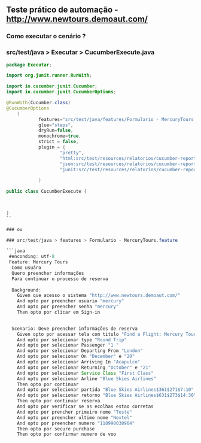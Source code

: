 ## Teste prático de automação - http://www.newtours.demoaut.com/

### Como executar o cenário ?
### src/test/java > Executar > CucumberExecute.java 

```java
package Executar;

import org.junit.runner.RunWith;

import io.cucumber.junit.Cucumber;
import io.cucumber.junit.CucumberOptions;

@RunWith(Cucumber.class)
@CucumberOptions
	(
			features="src/test/java/features/Formulario - MercuryTours.feature",
			glue="steps",
			dryRun=false,
			monochrome=true,
			strict = false,
			plugin = {
					"pretty",
					"html:src/test/resources/relatorios/cucumber-reports/",
					"json:src/test/resources/relatorios/cucumber-reports/cucumber.json",
					"junit:src/test/resources/relatorios/cucumber-reports/cucumber-reports/Cucumber.xml" }
		
			)

public class CucumberExecute {
	


}
``

### ou

### src/test/java > features > Formulario - MercuryTours.feature

```java
 #enconding: utf-8
 Feature: Mercury Tours
  Como usuáro
  Quero preencher informações
  Para continuar o processo de reserva
  
  Background: 
    Given que acesso o sistema "http://www.newtours.demoaut.com/"
    And opto por preencher usuario "mercury"
    And opto por preencher senha "mercury"
    Then opto por clicar em Sign-in

 
  Scenario: Deve preencher informações de reserva
    Given opto por acessar tela com titulo "Find a Flight: Mercury Tours: "
    And opto por selecionar type "Round Trip"
    And opto por selecionar Passenger "1 "
    And opto por selecionar Departing From "London"
    And opto por selecionar On "December" e "20"
    And opto por selecionar Arriving In "Acapulco"
    And opto por selecionar Returning "October" e "21"
    And opto por selecionar Service Class "First Class"
    And opto por selecionar Arline "Blue Skies Airlines"
    Then opto por continuar
  	And opto por selecionar partida "Blue Skies Airlines$361$271$7:10"
  	And opto por selecionar retorno "Blue Skies Airlines$631$273$14:30"
  	Then opto por continuar reserva
  	And opto por verificar se as ecolhas estao corretas
  	And opto por prencher primeiro nome "Teste"
  	And opto por preencher ultimo nome "Nextel"
  	And opto por preencher numero "118998038904"
  	Then opto por secure purchase
  	Then opto por confirmar numero de voo
  	
  	
  	
   ```
   
